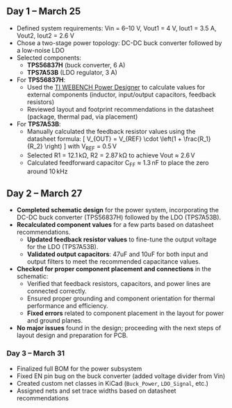 ## Day 1 – March 25

- Defined system requirements: Vin = 6–10 V, Vout1 = 4 V, Iout1 = 3.5 A, Vout2, Iout2 = 2.6 V
- Chose a two-stage power topology: DC-DC buck converter followed by a low-noise LDO
- Selected components:
  - **TPS56837H** (buck converter, 6 A)
  - **TPS7A53B** (LDO regulator, 3 A)
- For **TPS56837H**:
  - Used the [TI WEBENCH Power Designer](https://webench.ti.com/) to calculate values for external components (inductor, input/output capacitors, feedback resistors)
  - Reviewed layout and footprint recommendations in the datasheet (package, thermal pad, via placement)
- For **TPS7A53B**:
  - Manually calculated the feedback resistor values using the datasheet formula:
    \[
    V_{OUT} = V_{REF} \cdot \left(1 + \frac{R_1}{R_2} \right)
    \]
    with V<sub>REF</sub> = 0.5 V
  - Selected R1 = 12.1 kΩ, R2 = 2.87 kΩ to achieve Vout ≈ 2.6 V
  - Calculated feedforward capacitor C<sub>FF</sub> ≈ 1.3 nF to place the zero around 10 kHz

## Day 2 – March 27

- **Completed schematic design** for the power system, incorporating the DC-DC buck converter (TPS56837H) followed by the LDO (TPS7A53B).
- **Recalculated component values** for a few parts based on datasheet recommendations.
  - **Updated feedback resistor values** to fine-tune the output voltage for the LDO (TPS7A53B).
  - **Validated output capacitors**: 47uF and 10uF for both input and output filters to meet the recommended capacitance values.
- **Checked for proper component placement and connections** in the schematic:
  - Verified that feedback resistors, capacitors, and power lines are connected correctly.
  - Ensured proper grounding and component orientation for thermal performance and efficiency.
  - **Fixed errors** related to component placement in the layout for power and ground planes.
- **No major issues** found in the design; proceeding with the next steps of layout design and preparation for PCB.

### Day 3 – March 31

- Finalized full BOM for the power subsystem  
- Fixed EN pin bug on the buck converter (added voltage divider from Vin)  
- Created custom net classes in KiCad (`Buck_Power`, `LDO_Signal`, etc.)  
- Assigned nets and set trace widths based on datasheet recommendations  
